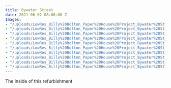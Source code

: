 ```yaml
---
title: Bywater Street
date: 2021-06-02 08:06:00 Z
Images:
- "/uploads/LowRes_Billy%20Bolton_Paper%20House%20Project_Bywater%20St_001-HDR-Edit.jpg"
- "/uploads/LowRes_Billy%20Bolton_Paper%20House%20Project_Bywater%20St_031-HDR-Edit.jpg"
- "/uploads/LowRes_Billy%20Bolton_Paper%20House%20Project_Bywater%20St_016.jpg"
- "/uploads/LowRes_Billy%20Bolton_Paper%20House%20Project_Bywater%20St_045-HDR-Edit.jpg"
- "/uploads/LowRes_Billy%20Bolton_Paper%20House%20Project_Bywater%20St_072-Edit.jpg"
- "/uploads/LowRes_Billy%20Bolton_Paper%20House%20Project_Bywater%20St_062-Edit.jpg"
- "/uploads/LowRes_Billy%20Bolton_Paper%20House%20Project_Bywater%20St_091-HDR-Edit.jpg"
- "/uploads/LowRes_Billy%20Bolton_Paper%20House%20Project_Bywater%20St_099-Edit.jpg"
- "/uploads/LowRes_Billy%20Bolton_Paper%20House%20Project_Bywater%20St_108-Edit.jpg"
- "/uploads/LowRes_Billy%20Bolton_Paper%20House%20Project_Bywater%20St_112-Edit.jpg"
---
```


The inside of this refurbishment 